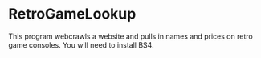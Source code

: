 # RetroGameLookup
This program webcrawls a website and pulls in names and prices on retro game consoles.
You will need to install BS4.
